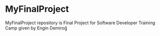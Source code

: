# MyFinalProject
MyFinalProject repository is Final Project for Software Developer Training Camp given by Engin Demiroğ
